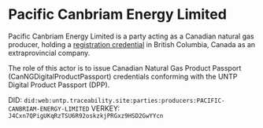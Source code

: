 # Pacific Canbriam Energy Limited

Pacific Canbriam Energy Limited is a party acting as a Canadian natural gas producer, holding a [registration credential](https://orgbook.gov.bc.ca/entity/A0131571/credential/5625192) in British Columbia, Canada as an extraprovincial company.

The role of this actor is to issue Canadian Natural Gas Product Passport (CanNGDigitalProductPassport) credentials conforming with the UNTP Digital Product Passport (DPP).

DID: `did:web:untp.traceability.site:parties:producers:PACIFIC-CANBRIAM-ENERGY-LIMITED`
VERKEY: `J4Cxn7QPigUKqRzTSU6R92oskzkjPRGxz9HSD2GwYYcn`